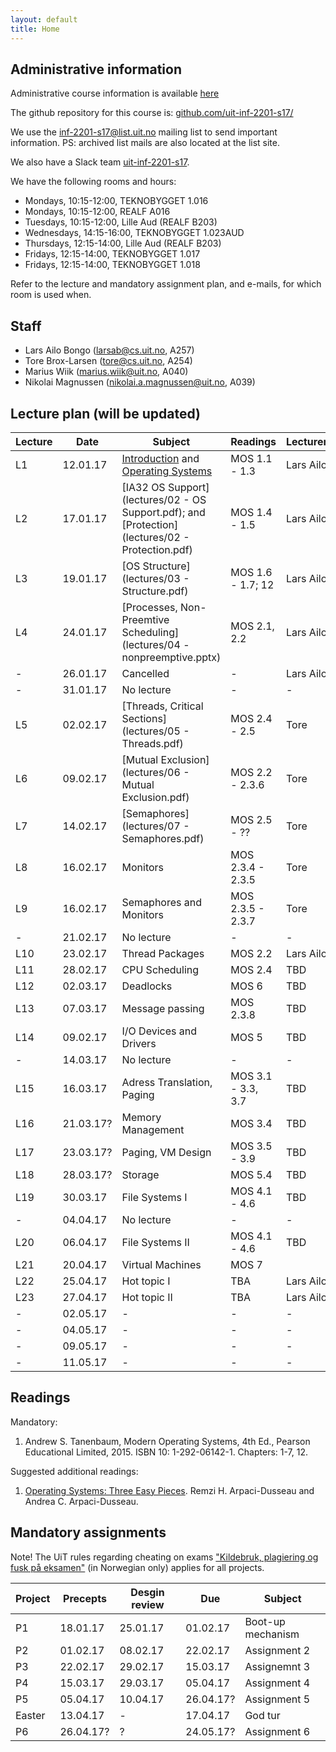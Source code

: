 ```yaml
---
layout: default
title: Home
---
```


## Administrative information

Administrative course information is available [here](https://uit.no/utdanning/emner/emne/481430/inf-2201)

The github repository for this course is: [github.com/uit-inf-2201-s17/](https://github.com/uit-inf-2201-s17/)

We use the [inf-2201-s17@list.uit.no](https://list.uit.no/sympa/info/inf-2201-s17) mailing list to send important information. PS: archived list mails are also located at the list site.

We also have a Slack team [uit-inf-2201-s17](https://uit-inf-2201-s17.slack.com).


We have the following rooms and hours:

* Mondays, 10:15-12:00, TEKNOBYGGET 1.016
* Mondays, 10:15-12:00, REALF A016
* Tuesdays, 10:15-12:00, Lille Aud (REALF B203)
* Wednesdays, 14:15-16:00, TEKNOBYGGET 1.023AUD
* Thursdays, 12:15-14:00, Lille Aud (REALF B203)
* Fridays, 12:15-14:00, TEKNOBYGGET 1.017
* Fridays, 12:15-14:00, TEKNOBYGGET 1.018

Refer to the lecture and mandatory assignment plan, and e-mails, for which room is used when.

## Staff

* Lars Ailo Bongo (larsab@cs.uit.no, A257)
* Tore Brox-Larsen (tore@cs.uit.no, A254)
* Marius Wiik (marius.wiik@uit.no, A040)
* Nikolai Magnussen (nikolai.a.magnussen@uit.no, A039)

## Lecture plan (will be updated)

| Lecture | Date | Subject	    | Readings  | Lecturer  |
|---------|------|--------------|-----------|-----------|
| L1  | 12.01.17 | [Introduction](lectures/01-introduction.pptx) and [Operating Systems](lectures/01-OS.pptx) | MOS 1.1 - 1.3  | Lars Ailo |
| L2  | 17.01.17 | [IA32 OS Support](lectures/02 - OS Support.pdf); and [Protection](lectures/02 - Protection.pdf) | MOS 1.4 - 1.5 | Lars Ailo |
| L3  | 19.01.17 | [OS Structure](lectures/03 - Structure.pdf) | MOS 1.6 - 1.7; 12 | Lars Ailo |
| L4  | 24.01.17 | [Processes, Non-Preemtive Scheduling](lectures/04 - nonpreemptive.pptx) | MOS 2.1, 2.2 | Lars Ailo |
| -   | 26.01.17 | Cancelled | - | Lars Ailo |
| -   | 31.01.17 | No lecture | - | - |
| L5  | 02.02.17 | [Threads, Critical Sections](lectures/05 - Threads.pdf) | MOS 2.4 - 2.5 | Tore |
| L6  | 09.02.17 | [Mutual Exclusion](lectures/06 - Mutual Exclusion.pdf) | MOS 2.2 - 2.3.6 | Tore |
| L7  | 14.02.17 | [Semaphores](lectures/07 - Semaphores.pdf) | MOS 2.5 - ?? | Tore |
| L8  | 16.02.17 | Monitors   | MOS 2.3.4 - 2.3.5 | Tore |
| L9  | 16.02.17 | Semaphores and Monitors | MOS 2.3.5 - 2.3.7 | Tore |
| -   | 21.02.17 | No lecture | - | - |
| L10 | 23.02.17 | Thread Packages | MOS 2.2 | Lars Ailo |
| L11 | 28.02.17 | CPU Scheduling | MOS 2.4 | TBD |
| L12 | 02.03.17 | Deadlocks | MOS 6 | TBD |
| L13 | 07.03.17 | Message passing | MOS 2.3.8 | TBD |
| L14 | 09.02.17 | I/O Devices and Drivers | MOS 5 | TBD |
| -   | 14.03.17 | No lecture | - | - |
| L15 | 16.03.17 | Adress Translation, Paging | MOS 3.1 - 3.3, 3.7| TBD |
| L16 | 21.03.17? | Memory Management | MOS 3.4 | TBD |
| L17 | 23.03.17? | Paging, VM Design | MOS 3.5 - 3.9 | TBD |
| L18 | 28.03.17? | Storage | MOS 5.4 | TBD |
| L19 | 30.03.17 | File Systems I | MOS 4.1 - 4.6 | TBD |
| -   | 04.04.17 | No lecture | - | - |
| L20 | 06.04.17 | File Systems II | MOS 4.1 - 4.6 | TBD |
| L21 | 20.04.17 | Virtual Machines | MOS 7 | |
| L22 | 25.04.17 | Hot topic I | TBA | Lars Ailo |
| L23 | 27.04.17 | Hot topic II | TBA | Lars Ailo |
| -   | 02.05.17 | - | - | - |
| -   | 04.05.17 | - | - | - |
| -   | 09.05.17 | - | - | - |
| -   | 11.05.17 | - | - | - |

## Readings

Mandatory:

1. Andrew S. Tanenbaum, Modern Operating Systems, 4th Ed., Pearson Educational Limited, 2015. ISBN 10: 1-292-06142-1. Chapters: 1-7, 12.

Suggested additional readings:

1. [Operating Systems: Three Easy Pieces](http://pages.cs.wisc.edu/~remzi/OSTEP/). Remzi H. Arpaci-Dusseau and Andrea C. Arpaci-Dusseau.


## Mandatory assignments

Note! The UiT rules regarding cheating on exams ["Kildebruk, plagiering og fusk på eksamen"](https://uit.no/om/enhet/artikkel?p_document_id=473719&p_dimension_id=88138&men=28714) (in Norwegian only) applies for all projects.

| Project |	Precepts | Desgin review | Due | Subject|
|---------|----------|----------|----------|---------|
| P1 	  | 18.01.17 | 25.01.17 | 01.02.17 | Boot-up mechanism |
| P2      | 01.02.17 | 08.02.17 | 22.02.17 | Assignment 2 |
| P3      | 22.02.17 | 29.02.17 | 15.03.17 | Assignemnt 3 |
| P4      | 15.03.17 | 29.03.17 | 05.04.17 | Assignment 4 |
| P5      | 05.04.17 | 10.04.17 | 26.04.17? | Assignment 5 |
| Easter  | 13.04.17 | -        | 17.04.17 | God tur |
| P6      | 26.04.17? | ?        | 24.05.17? | Assignment 6 |
